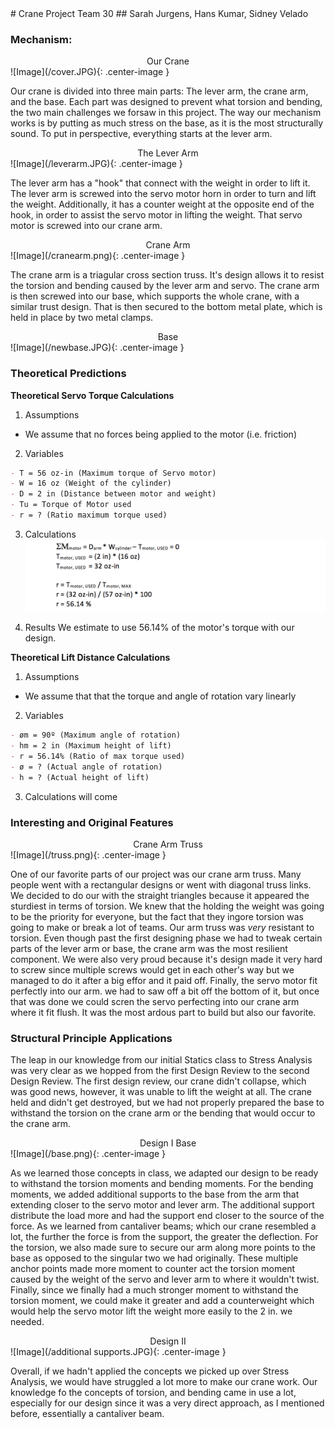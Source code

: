 <link rel="stylesheet" href="img.css">
# Crane Project Team 30
## Sarah Jurgens, Hans Kumar, Sidney Velado

### Mechanism:

<center>Our Crane</center>
![Image](/cover.JPG){: .center-image }

Our crane is divided into three main parts: The lever arm, the crane arm, and the base. Each part was designed to prevent what torsion and bending, the two main challenges we forsaw in this project. The way our mechanism works is by putting as much stress on the base, as it is the most structurally sound. To put in perspective, everything starts at the lever arm. 

<center>The Lever Arm</center>
![Image](/leverarm.JPG){: .center-image }

The lever arm has a "hook" that connect with the weight in order to lift it. The lever arm is screwed into the servo motor horn in order to turn and lift the weight. Additionally, it has a counter weight at the opposite end of the hook, in order to assist the servo motor in lifting the weight. That servo motor is screwed into our crane arm. 

<center>Crane Arm</center>
![Image](/cranearm.png){: .center-image }

The crane arm is a triagular cross section truss. It's design allows it to resist the torsion and bending caused by the lever arm and servo. The crane arm is then screwed into our base, which supports the whole crane, with a similar trust design. That is then secured to the bottom metal plate, which is held in place by two metal clamps. 

<center>Base</center>
![Image](/newbase.JPG){: .center-image }

### Theoretical Predictions

**Theoretical Servo Torque Calculations**

 1. Assumptions
 - We assume that no forces being applied to the motor (i.e. friction)


 2. Variables
```markdown
- T = 56 oz-in (Maximum torque of Servo motor)
- W = 16 oz (Weight of the cylinder)
- D = 2 in (Distance between motor and weight)
- Tu = Torque of Motor used
- r = ? (Ratio maximum torque used)
```
 3. Calculations
![Image](/calcServo.png)

 4. Results
 We estimate to use 56.14% of the motor's torque with our design. 
 
**Theoretical Lift Distance Calculations**

 1. Assumptions
 - We assume that that the torque and angle of rotation vary linearly
 
 2. Variables 
```markdown
- øm = 90º (Maximum angle of rotation)
- hm = 2 in (Maximum height of lift)
- r = 56.14% (Ratio of max torque used)
- ø = ? (Actual angle of rotation)
- h = ? (Actual height of lift)
```
 3. Calculations
 will come

### Interesting and Original Features
<center>Crane Arm Truss</center>
![Image](/truss.png){: .center-image }

One of our favorite parts of our project was our crane arm truss. Many people went with a rectangular designs or went with diagonal truss links. We decided to do our with the straight triangles because it appeared the sturdiest in terms of torsion. We knew that the holding the weight was going to be the priority for everyone, but the fact that they ingore torsion was going to make or break a lot of teams. Our arm truss was *very* resistant to torsion. Even though past the first designing phase we had to tweak certain parts of the lever arm or base, the crane arm was the most resilient component. We were also very proud because it's design made it very hard to screw since multiple screws would get in each other's way but we managed to do it after a big effor and it paid off. Finally, the servo motor fit perfectly into our arm. we had to saw off a bit off the bottom of it, but once that was done we could scren the servo perfecting into our crane arm where it fit flush. It was the most ardous part to build but also our favorite. 

### Structural Principle Applications
The leap in our knowledge from our initial Statics class to Stress Analysis was very clear as we hopped from the first Design Review to the second Design Review. The first design review, our crane didn't collapse, which was good news, however, it was unable to lift the weight at all. The crane held and didn't get destroyed, but we had not properly prepared the base to withstand the torsion on the crane arm or the bending that would occur to the crane arm. 

<center>Design I Base</center>
![Image](/base.png){: .center-image }

As we learned those concepts in class, we adapted our design to be ready to withstand the torsion moments and bending moments. For the bending moments, we added additional supports to the base from the arm that extending closer to the servo motor and lever arm. The additional support distribute the load more and had the support end closer to the source of the force. As we learned from cantaliver beams; which our crane resembled a lot, the further the force is from the support, the greater the deflection. For the torsion, we also made sure to secure our arm along more points to the base as opposed to the singular two we had originally. These multiple anchor points made more moment to counter act the torsion moment caused by the weight of the servo and lever arm to where it wouldn't twist. Finally, since we finally had a much stronger moment to withstand the torsion moment, we could make it greater and add a counterweight which would help the servo motor lift the weight more easily to the 2 in. we needed. 

<center>Design II</center>
![Image](/additional supports.JPG){: .center-image }

Overall, if we hadn't applied the concepts we picked up over Stress Analysis, we would have struggled a lot more to make our crane work. Our knowledge fo the concepts of torsion, and bending came in use a lot, especially for our design since it was a very direct approach, as I mentioned before, essentially a cantaliver beam. 
